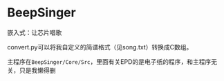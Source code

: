 # BeepSinger

嵌入式：让芯片唱歌

convert.py可以将我自定义的简谱格式（见song.txt）转换成C数组。

主程序在`BeepSinger/Core/Src`，里面有关EPD的是电子纸的程序，和主程序无关，只是我懒得删
